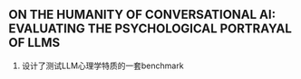 ## ON THE HUMANITY OF CONVERSATIONAL AI: EVALUATING THE PSYCHOLOGICAL PORTRAYAL OF LLMS
1. 设计了测试LLM心理学特质的一套benchmark